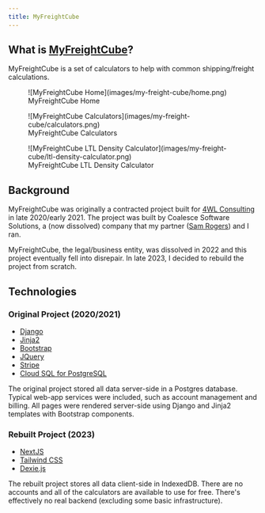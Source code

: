 ```yaml
---
title: MyFreightCube
---
```


## What is [MyFreightCube](https://fletcheaston.com/my-freight-cube)?

MyFreightCube is a set of calculators to help with common shipping/freight calculations.

<figure markdown>
  ![MyFreightCube Home](images/my-freight-cube/home.png)
  <figcaption>MyFreightCube Home</figcaption>
</figure>

<figure markdown>
  ![MyFreightCube Calculators](images/my-freight-cube/calculators.png)
  <figcaption>MyFreightCube Calculators</figcaption>
</figure>

<figure markdown>
  ![MyFreightCube LTL Density Calculator](images/my-freight-cube/ltl-density-calculator.png)
  <figcaption>MyFreightCube LTL Density Calculator</figcaption>
</figure>

## Background

MyFreightCube was originally a contracted project built for [4WL Consulting](https://4wlconsulting.com/) in late 2020/early 2021.
The project was built by Coalesce Software Solutions, a (now dissolved) company that my partner ([Sam Rogers](https://www.linkedin.com/in/samrogers27/)) and I ran.

MyFreightCube, the legal/business entity, was dissolved in 2022 and this project eventually fell into disrepair.
In late 2023, I decided to rebuild the project from scratch.

## Technologies

### Original Project (2020/2021)

- [Django](https://www.djangoproject.com/)
- [Jinja2](https://jinja.palletsprojects.com/en/3.1.x/)
- [Bootstrap](https://getbootstrap.com/)
- [JQuery](https://jquery.com/)
- [Stripe](https://stripe.com/)
- [Cloud SQL for PostgreSQL](https://cloud.google.com/sql/docs/postgres)

The original project stored all data server-side in a Postgres database.
Typical web-app services were included, such as account management and billing.
All pages were rendered server-side using Django and Jinja2 templates with Bootstrap components.

### Rebuilt Project (2023)

- [NextJS](https://nextjs.org/)
- [Tailwind CSS](https://tailwindcss.com/)
- [Dexie.js](https://dexie.org/)

The rebuilt project stores all data client-side in IndexedDB.
There are no accounts and all of the calculators are available to use for free.
There's effectively no real backend (excluding some basic infrastructure).
